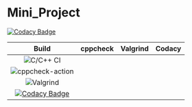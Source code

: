 # Mini_Project

[![Codacy Badge](https://api.codacy.com/project/badge/Grade/1f619ad679f0446d86b6e49820450081)](https://app.codacy.com/gh/stepin104570/Mini_Project?utm_source=github.com&utm_medium=referral&utm_content=stepin104570/Mini_Project&utm_campaign=Badge_Grade)

|Build|cppcheck|Valgrind|Codacy|
|:--:|:--:|:--:|:--:|
|![C/C++ CI](https://github.com/stepin104570/Mini_Project/workflows/C/C++%20CI/badge.svg?branch=main)|
![cppcheck-action](https://github.com/stepin104570/Mini_Project/workflows/cppcheck-action/badge.svg?branch=main)|
![Valgrind](https://github.com/stepin104570/Mini_Project/workflows/Valgrind/badge.svg?branch=main)|
[![Codacy Badge](https://api.codacy.com/project/badge/Grade/1f619ad679f0446d86b6e49820450081)](https://app.codacy.com/gh/stepin104570/Mini_Project?utm_source=github.com&utm_medium=referral&utm_content=stepin104570/Mini_Project&utm_campaign=Badge_Grade)|
